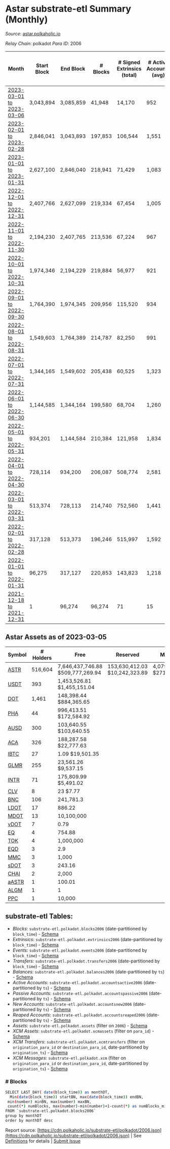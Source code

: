 # Astar substrate-etl Summary (Monthly)

_Source_: [astar.polkaholic.io](https://astar.polkaholic.io)

*Relay Chain*: polkadot
*Para ID*: 2006



| Month | Start Block | End Block | # Blocks | # Signed Extrinsics (total) | # Active Accounts (avg) | # Addresses with Balances (max) | Issues |
| ----- | ----------- | --------- | -------- | --------------------------- | ----------------------- | ------------------------------- | ------ |
| [2023-03-01 to 2023-03-06](/polkadot/2006-astar/2023-03-31.md) | 3,043,894 | 3,085,859 | 41,948 | 14,170 | 952 | 516,604 | - 18 (0.04%) |   
| [2023-02-01 to 2023-02-28](/polkadot/2006-astar/2023-02-28.md) | 2,846,041 | 3,043,893 | 197,853 | 106,544 | 1,551 | 515,634 | -   |   
| [2023-01-01 to 2023-01-31](/polkadot/2006-astar/2023-01-31.md) | 2,627,100 | 2,846,040 | 218,941 | 71,429 | 1,083 | 497,293 | -   |   
| [2022-12-01 to 2022-12-31](/polkadot/2006-astar/2022-12-31.md) | 2,407,766 | 2,627,099 | 219,334 | 67,454 | 1,005 | 492,617 | -   |   
| [2022-11-01 to 2022-11-30](/polkadot/2006-astar/2022-11-30.md) | 2,194,230 | 2,407,765 | 213,536 | 67,224 | 967 | 483,513 | -   |   
| [2022-10-01 to 2022-10-31](/polkadot/2006-astar/2022-10-31.md) | 1,974,346 | 2,194,229 | 219,884 | 56,977 | 921 | 473,343 | -   |   
| [2022-09-01 to 2022-09-30](/polkadot/2006-astar/2022-09-30.md) | 1,764,390 | 1,974,345 | 209,956 | 115,520 | 934 | 468,869 | -   |   
| [2022-08-01 to 2022-08-31](/polkadot/2006-astar/2022-08-31.md) | 1,549,603 | 1,764,389 | 214,787 | 82,250 | 991 | 460,380 | -   |   
| [2022-07-01 to 2022-07-31](/polkadot/2006-astar/2022-07-31.md) | 1,344,165 | 1,549,602 | 205,438 | 60,525 | 1,323 | 387,859 | -   |   
| [2022-06-01 to 2022-06-30](/polkadot/2006-astar/2022-06-30.md) | 1,144,585 | 1,344,164 | 199,580 | 68,704 | 1,260 | 374,451 | -   |   
| [2022-05-01 to 2022-05-31](/polkadot/2006-astar/2022-05-31.md) | 934,201 | 1,144,584 | 210,384 | 121,958 | 1,834 | 348,723 | -   |   
| [2022-04-01 to 2022-04-30](/polkadot/2006-astar/2022-04-30.md) | 728,114 | 934,200 | 206,087 | 508,774 | 2,581 | 325,772 | -   |   
| [2022-03-01 to 2022-03-31](/polkadot/2006-astar/2022-03-31.md) | 513,374 | 728,113 | 214,740 | 752,560 | 1,441 | 109,624 | -   |   
| [2022-02-01 to 2022-02-28](/polkadot/2006-astar/2022-02-28.md) | 317,128 | 513,373 | 196,246 | 515,997 | 1,592 | 76,017 | -   |   
| [2022-01-01 to 2022-01-31](/polkadot/2006-astar/2022-01-31.md) | 96,275 | 317,127 | 220,853 | 143,823 | 1,218 | 55,485 | -   |   
| [2021-12-18 to 2021-12-31](/polkadot/2006-astar/2021-12-31.md) | 1 | 96,274 | 96,274 | 71 | 15 | 29 | -   |   

## Astar Assets as of 2023-03-05



| Symbol | # Holders | Free | Reserved | Misc Frozen | Frozen | Price | AssetID | 
| ----- | --------- | ---- | -------- | ----------- | ------ | ----- | --- |
| [ASTR](/polkadot/assets/ASTR) | 516,604 | 7,646,437,746.88 $509,777,269.94 | 153,630,412.03 $10,242,323.89 | 4,079,674,144.37  $271,986,147.85 | 3,266,000,321.28 $217,739,656.36 | $0.07 |   `{"Token":"ASTR"}` | 
| [USDT](/polkadot/assets/USDT) | 393 | 1,453,526.81 $1,455,151.04 |   |    |   | $1.00 |   `{"Token":"4294969280"}` | 
| [DOT](/polkadot/assets/DOT) | 1,461 | 148,398.44 $884,365.65 |   |    |   | $5.96 |   `{"Token":"340282366920938463463374607431768211455"}` | 
| [PHA](/polkadot/assets/PHA) | 44 | 996,413.51 $172,584.92 |   |    |   | $0.17 |   `{"Token":"18446744073709551622"}` | 
| [AUSD](/polkadot/assets/AUSD) | 300 | 103,640.55 $103,640.55 |   |    |   | $1.00 |   `{"Token":"18446744073709551617"}` | 
| [ACA](/polkadot/assets/ACA) | 326 | 188,287.58 $22,777.63 |   |    |   | $0.12 |   `{"Token":"18446744073709551616"}` | 
| [IBTC](/polkadot/assets/IBTC) | 27 | 1.09 $19,501.35 |   |    |   | $17,841.21 |   `{"Token":"18446744073709551620"}` | 
| [GLMR](/polkadot/assets/GLMR) | 255 | 23,561.26 $9,537.15 |   |    |   | $0.40 |   `{"Token":"18446744073709551619"}` | 
| [INTR](/polkadot/assets/INTR) | 71 | 175,809.99 $5,491.02 |   |    |   | $0.03 |   `{"Token":"18446744073709551621"}` | 
| [CLV](/polkadot/assets/CLV) | 8 | 23 $7.77 |   |    |   | $0.34 |   `{"Token":"18446744073709551625"}` | 
| [BNC](/polkadot/assets/BNC) | 106 | 241,781.3  |   |    |   |  |   `{"Token":"18446744073709551623"}` | 
| [LDOT](/polkadot/assets/LDOT) | 17 | 886.22  |   |    |   |  |   `{"Token":"18446744073709551618"}` | 
| [MDOT](/polkadot/assets/MDOT) | 13 | 10,100,000  |   |    |   |  |   `{"Token":"1335"}` | 
| [vDOT](/polkadot/assets/vDOT) | 7 | 0.79  |   |    |   |  |   `{"Token":"18446744073709551624"}` | 
| [EQ](/polkadot/assets/EQ) | 4 | 754.88  |   |    |   |  |   `{"Token":"18446744073709551628"}` | 
| [TOK](/polkadot/assets/TOK) | 4 | 1,000,000  |   |    |   |  |   `{"Token":"1334"}` | 
| [EQD](/polkadot/assets/EQD) | 3 | 2.9  |   |    |   |  |   `{"Token":"18446744073709551629"}` | 
| [MMC](/polkadot/assets/MMC) | 3 | 1,000  |   |    |   |  |   `{"Token":"1330"}` | 
| [sDOT](/polkadot/assets/sDOT) | 3 | 243.16  |   |    |   |  |   `{"Token":"1332"}` | 
| [CHAI](/polkadot/assets/CHAI) | 2 | 2,000  |   |    |   |  |   `{"Token":"1327"}` | 
| [aASTR](/polkadot/assets/aASTR) | 1 | 100.01  |   |    |   |  |   `{"Token":"1326"}` | 
| [ALGM](/polkadot/assets/ALGM) | 1 | 1  |   |    |   |  |   `{"Token":"1328"}` | 
| [PPC](/polkadot/assets/PPC) | 1 | 10,000  |   |    |   |  |   `{"Token":"1329"}` | 

## substrate-etl Tables:

* _Blocks_: `substrate-etl.polkadot.blocks2006` (date-partitioned by `block_time`) - [Schema](/schema/balances.json)
* _Extrinsics_: `substrate-etl.polkadot.extrinsics2006` (date-partitioned by `block_time`) - [Schema](/schema/extrinsics.json)
* _Events_: `substrate-etl.polkadot.events2006` (date-partitioned by `block_time`) - [Schema](/schema/events.json)
* _Transfers_: `substrate-etl.polkadot.transfers2006` (date-partitioned by `block_time`) - [Schema](/schema/transfers.json)
* _Balances_: `substrate-etl.polkadot.balances2006` (date-partitioned by `ts`) - [Schema](/schema/balances.json)
* _Active Accounts_: `substrate-etl.polkadot.accountsactive2006` (date-partitioned by `ts`) - [Schema](/schema/accountsactive.json)
* _Passive Accounts_: `substrate-etl.polkadot.accountspassive2006` (date-partitioned by `ts`) - [Schema](/schema/accountspassive.json)
* _New Accounts_: `substrate-etl.polkadot.accountsnew2006` (date-partitioned by `ts`) - [Schema](/schema/accountsnew.json)
* _Reaped Accounts_: `substrate-etl.polkadot.accountsreaped2006` (date-partitioned by `ts`) - [Schema](/schema/accountsreaped.json)
* _Assets_: `substrate-etl.polkadot.assets` (filter on `2006`) - [Schema](/schema/assets.json)
* _XCM Assets_: `substrate-etl.polkadot.xcmassets` (filter on `para_id`) - [Schema](/schema/xcmassets.json)
* _XCM Transfers_: `substrate-etl.polkadot.xcmtransfers` (filter on `origination_para_id` or `destination_para_id`, date-partitioned by `origination_ts`) - [Schema](/schema/xcmtransfers.json)
* _XCM Messages_: `substrate-etl.polkadot.xcm` (filter on `origination_para_id` or `destination_para_id`, date-partitioned by `origination_ts`) - [Schema](/schema/xcm.json)

### # Blocks
```bash
SELECT LAST_DAY( date(block_time)) as monthDT,
  Min(date(block_time)) startBN, max(date(block_time)) endBN, 
 min(number) minBN, max(number) maxBN, 
 count(*) numBlocks, max(number)-min(number)+1-count(*) as numBlocks_missing 
FROM `substrate-etl.polkadot.blocks2006` 
group by monthDT 
order by monthDT desc
```


Report source: [https://cdn.polkaholic.io/substrate-etl/polkadot/2006.json](https://cdn.polkaholic.io/substrate-etl/polkadot/2006.json) | See [Definitions](/DEFINITIONS.md) for details | [Submit Issue](https://github.com/colorfulnotion/substrate-etl/issues)
